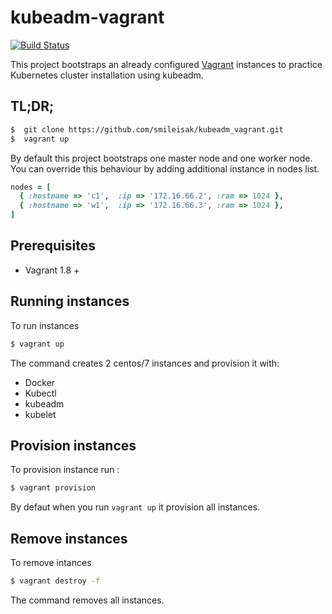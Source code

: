# kubeadm-vagrant

[![Build Status](https://travis-ci.org/smileisak/kubeadm_vagrant.svg?branch=master)](https://travis-ci.org/smileisak/kubeadm_vagrant)

This project bootstraps an already configured [Vagrant]() instances to practice Kubernetes cluster installation using kubeadm.

## TL;DR;

```bash
$  git clone https://github.com/smileisak/kubeadm_vagrant.git
$  vagrant up 
```

By default this project bootstraps one master node and one worker node. You can override this behaviour by adding additional instance in nodes list.


```ruby
nodes = [
  { :hostname => 'c1',  :ip => '172.16.66.2', :ram => 1024 },
  { :hostname => 'w1',  :ip => '172.16.66.3', :ram => 1024 },
]
```


## Prerequisites

- Vagrant 1.8 +

## Running instances

To run instances

```bash
$ vagrant up
```

The command creates 2 centos/7 instances and provision it with:

- Docker
- Kubectl
- kubeadm
- kubelet

## Provision instances

To provision instance run :

```bash
$ vagrant provision
```
By defaut when you run `vagrant up` it provision all instances.


## Remove instances

To remove intances

```bash
$ vagrant destroy -f
```

The command removes all instances.
